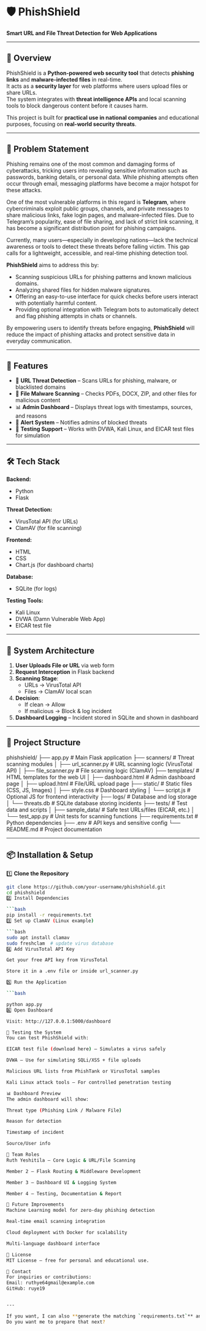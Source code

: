 # 🛡️ PhishShield  
**Smart URL and File Threat Detection for Web Applications**

---

## 📌 Overview

PhishShield is a **Python-powered web security tool** that detects **phishing links** and **malware-infected files** in real-time.  
It acts as a **security layer** for web platforms where users upload files or share URLs.  
The system integrates with **threat intelligence APIs** and local scanning tools to block dangerous content before it causes harm.

This project is built for **practical use in national companies** and educational purposes, focusing on **real-world security threats**.

---

## 🚨 Problem Statement

Phishing remains one of the most common and damaging forms of cyberattacks, tricking users into revealing sensitive information such as passwords, banking details, or personal data. While phishing attempts often occur through email, messaging platforms have become a major hotspot for these attacks.

One of the most vulnerable platforms in this regard is **Telegram**, where cybercriminals exploit public groups, channels, and private messages to share malicious links, fake login pages, and malware-infected files. Due to Telegram’s popularity, ease of file sharing, and lack of strict link scanning, it has become a significant distribution point for phishing campaigns.

Currently, many users—especially in developing nations—lack the technical awareness or tools to detect these threats before falling victim. This gap calls for a lightweight, accessible, and real-time phishing detection tool.

**PhishShield** aims to address this by:  
- Scanning suspicious URLs for phishing patterns and known malicious domains.  
- Analyzing shared files for hidden malware signatures.  
- Offering an easy-to-use interface for quick checks before users interact with potentially harmful content.  
- Providing optional integration with Telegram bots to automatically detect and flag phishing attempts in chats or channels.

By empowering users to identify threats before engaging, **PhishShield** will reduce the impact of phishing attacks and protect sensitive data in everyday communication.

---

## 🎯 Features

- 🔗 **URL Threat Detection** – Scans URLs for phishing, malware, or blacklisted domains  
- 📎 **File Malware Scanning** – Checks PDFs, DOCX, ZIP, and other files for malicious content  
- 📊 **Admin Dashboard** – Displays threat logs with timestamps, sources, and reasons  
- 🔔 **Alert System** – Notifies admins of blocked threats  
- 🧪 **Testing Support** – Works with DVWA, Kali Linux, and EICAR test files for simulation  

---

## 🛠️ Tech Stack

**Backend:**  
- Python  
- Flask  

**Threat Detection:**  
- VirusTotal API (for URLs)  
- ClamAV (for file scanning)  

**Frontend:**  
- HTML  
- CSS  
- Chart.js (for dashboard charts)  

**Database:**  
- SQLite (for logs)  

**Testing Tools:**  
- Kali Linux  
- DVWA (Damn Vulnerable Web App)  
- EICAR test file  

---

## 🧩 System Architecture

1. **User Uploads File or URL** via web form  
2. **Request Interception** in Flask backend  
3. **Scanning Stage**:  
   - URLs → VirusTotal API  
   - Files → ClamAV local scan  
4. **Decision**:  
   - If clean → Allow  
   - If malicious → Block & log incident  
5. **Dashboard Logging** – Incident stored in SQLite and shown in dashboard  

---

## 📁 Project Structure

phishshield/
├── app.py                 # Main Flask application
├── scanners/              # Threat scanning modules
│   ├── url_scanner.py     # URL scanning logic (VirusTotal API)
│   ├── file_scanner.py    # File scanning logic (ClamAV)
├── templates/             # HTML templates for the web UI
│   ├── dashboard.html     # Admin dashboard page
│   ├── upload.html        # File/URL upload page
├── static/                # Static files (CSS, JS, Images)
│   ├── style.css          # Dashboard styling
│   └── script.js          # Optional JS for frontend interactivity
├── logs/                  # Database and log storage
│   └── threats.db         # SQLite database storing incidents
├── tests/                 # Test data and scripts
│   ├── sample_data/       # Safe test URLs/files (EICAR, etc.)
│   └── test_app.py        # Unit tests for scanning functions
├── requirements.txt       # Python dependencies
├── .env                   # API keys and sensitive config
└── README.md              # Project documentation

---

## 📦 Installation & Setup

1️⃣ **Clone the Repository**  
```bash
git clone https://github.com/your-username/phishshield.git
cd phishshield
2️⃣ Install Dependencies

```bash
pip install -r requirements.txt
3️⃣ Set up ClamAV (Linux example)

```bash
sudo apt install clamav
sudo freshclam  # update virus database
4️⃣ Add VirusTotal API Key

Get your free API key from VirusTotal

Store it in a .env file or inside url_scanner.py

5️⃣ Run the Application

```bash

python app.py
6️⃣ Open Dashboard

Visit: http://127.0.0.1:5000/dashboard

🧪 Testing the System
You can test PhishShield with:

EICAR test file (download here) – Simulates a virus safely

DVWA – Use for simulating SQLi/XSS + file uploads

Malicious URL lists from PhishTank or VirusTotal samples

Kali Linux attack tools – For controlled penetration testing

📊 Dashboard Preview
The admin dashboard will show:

Threat type (Phishing Link / Malware File)

Reason for detection

Timestamp of incident

Source/User info

👥 Team Roles
Ruth Yeshitila – Core Logic & URL/File Scanning

Member 2 – Flask Routing & Middleware Development

Member 3 – Dashboard UI & Logging System

Member 4 – Testing, Documentation & Report

🚀 Future Improvements
Machine Learning model for zero-day phishing detection

Real-time email scanning integration

Cloud deployment with Docker for scalability

Multi-language dashboard interface

📜 License
MIT License — free for personal and educational use.

📧 Contact
For inquiries or contributions:
Email: ruthye64gmail@example.com
GitHub: ruye19


---

If you want, I can also **generate the matching `requirements.txt`** and **scaffold the folder structure** so your team can just clone it and start coding.  
Do you want me to prepare that next?
